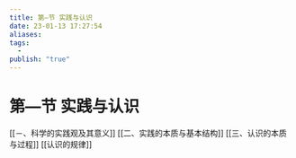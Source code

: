 ```yaml
---
title: 第—节 实践与认识
date: 23-01-13 17:27:54
aliases: 
tags:
  - 
publish: "true"
---
```


# 第—节 实践与认识

[[－、科学的实践观及其意义]]
[[二、实践的本质与基本结构]]
[[三、认识的本质与过程]]
[[认识的规律]]
